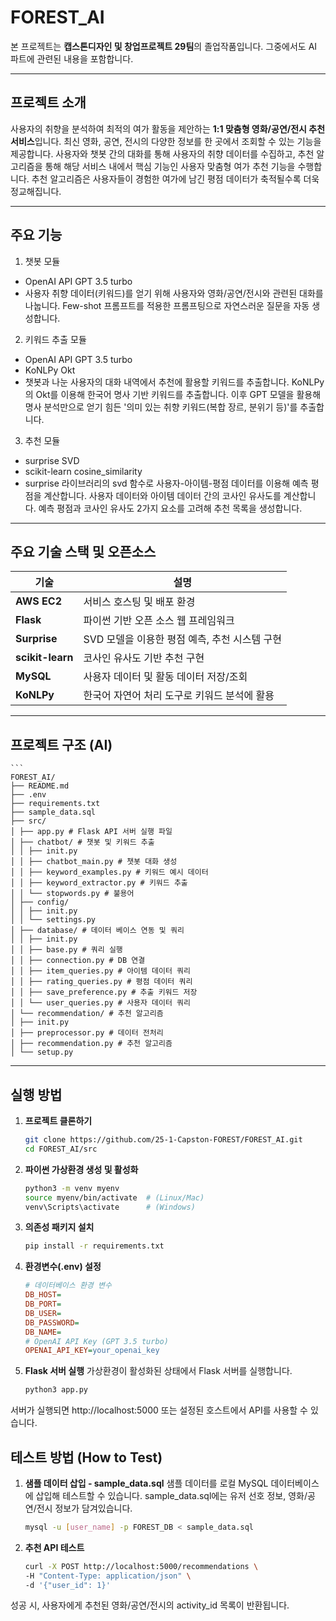 # FOREST_AI

본 프로젝트는 **캡스톤디자인 및 창업프로젝트 29팀**의 졸업작품입니다. 그중에서도 AI 파트에 관련된 내용을 포함합니다.

---

## 프로젝트 소개

사용자의 취향을 분석하여 최적의 여가 활동을 제안하는 **1:1 맞춤형 영화/공연/전시 추천 서비스**입니다.
최신 영화, 공연, 전시의 다양한 정보를 한 곳에서 조회할 수 있는 기능을 제공합니다. 사용자와 챗봇 간의 대화를 통해 사용자의 취향 데이터를 수집하고, 추천 알고리즘을 통해 해당 서비스 내에서 핵심 기능인 사용자 맞춤형 여가 추천 기능을 수행합니다. 추천 알고리즘은 사용자들이 경험한 여가에 남긴 평점 데이터가 축적될수록 더욱 정교해집니다.

---

## 주요 기능

1. 챗봇 모듈
- OpenAI API GPT 3.5 turbo
- 사용자 취향 데이터(키워드)를 얻기 위해 사용자와 영화/공연/전시와 관련된 대화를 나눕니다. Few-shot 프롬프트를 적용한 프롬프팅으로 자연스러운 질문을 자동 생성합니다.

2. 키워드 추출 모듈
- OpenAI API GPT 3.5 turbo
- KoNLPy Okt
- 챗봇과 나눈 사용자의 대화 내역에서 추천에 활용할 키워드를 추출합니다. KoNLPy의 Okt를 이용해 한국어 명사 기반 키워드를 추출합니다. 이후 GPT 모델을 활용해 명사 분석만으로 얻기 힘든 '의미 있는 취향 키워드(복합 장르, 분위기 등)'를 추출합니다.

3. 추천 모듈
- surprise SVD
- scikit-learn cosine_similarity
- surprise 라이브러리의 svd 함수로 사용자-아이템-평점 데이터를 이용해 예측 평점을 계산합니다. 사용자 데이터와 아이템 데이터 간의 코사인 유사도를 계산합니다. 예측 평점과 코사인 유사도 2가지 요소를 고려해 추천 목록을 생성합니다.


---

## 주요 기술 스택 및 오픈소스

| 기술        | 설명 |
|-------------|------|
| **AWS EC2** | 서비스 호스팅 및 배포 환경 |
| **Flask**   | 파이썬 기반 오픈 소스 웹 프레임워크 |
| **Surprise** | SVD 모델을 이용한 평점 예측, 추천 시스템 구현 |
| **scikit-learn** | 코사인 유사도 기반 추천 구현 |
| **MySQL** | 사용자 데이터 및 활동 데이터 저장/조회 |
| **KoNLPy** | 한국어 자연어 처리 도구로 키워드 분석에 활용 |

---

## 프로젝트 구조 (AI)
    ```
    FOREST_AI/
    ├── README.md
    ├── .env
    ├── requirements.txt
    ├── sample_data.sql
    ├── src/
    │ ├── app.py # Flask API 서버 실행 파일
    │ ├── chatbot/ # 챗봇 및 키워드 추출
    │ │ ├── init.py
    │ │ ├── chatbot_main.py # 챗봇 대화 생성
    │ │ ├── keyword_examples.py # 키워드 예시 데이터
    │ │ ├── keyword_extractor.py # 키워드 추출
    │ │ └── stopwords.py # 불용어
    │ ├── config/
    │ │ ├── init.py
    │ │ └── settings.py
    │ ├── database/ # 데이터 베이스 연동 및 쿼리
    │ │ ├── init.py
    │ │ ├── base.py # 쿼리 실행
    │ │ ├── connection.py # DB 연결
    │ │ ├── item_queries.py # 아이템 데이터 쿼리
    │ │ ├── rating_queries.py # 평점 데이터 쿼리
    │ │ ├── save_preference.py # 추출 키워드 저장
    │ │ └── user_queries.py # 사용자 데이터 쿼리 
    │ └── recommendation/ # 추천 알고리즘
    │ ├── init.py
    │ ├── preprocessor.py # 데이터 전처리
    │ ├── recommendation.py # 추천 알고리즘
    │ └── setup.py

---

## 실행 방법

1. **프로젝트 클론하기**
   ```bash
   git clone https://github.com/25-1-Capston-FOREST/FOREST_AI.git
   cd FOREST_AI/src

2. **파이썬 가상환경 생성 및 활성화**
    ```bash
    python3 -m venv myenv
    source myenv/bin/activate  # (Linux/Mac)
    venv\Scripts\activate      # (Windows)

3. **의존성 패키지 설치**
    ```bash
    pip install -r requirements.txt

4. **환경변수(.env) 설정**
    ```ini
    # 데이터베이스 환경 변수
    DB_HOST=
    DB_PORT=
    DB_USER=
    DB_PASSWORD=
    DB_NAME=
    # OpenAI API Key (GPT 3.5 turbo)
    OPENAI_API_KEY=your_openai_key

5. **Flask 서버 실행**
가상환경이 활성화된 상태에서 Flask 서버를 실행합니다.
    ```bash
    python3 app.py
서버가 실행되면 http://localhost:5000 또는 설정된 호스트에서 API를 사용할 수 있습니다.


## 테스트 방법 (How to Test)

1. **샘플 데이터 삽입 - sample_data.sql**
샘플 데이터를 로컬 MySQL 데이터베이스에 삽입해 테스트할 수 있습니다.
sample_data.sql에는 유저 선호 정보, 영화/공연/전시 정보가 담겨있습니다.
    ```bash
    mysql -u [user_name] -p FOREST_DB < sample_data.sql

2. **추천 API 테스트**
    ```bash
    curl -X POST http://localhost:5000/recommendations \
    -H "Content-Type: application/json" \
    -d '{"user_id": 1}'
성공 시, 사용자에게 추천된 영화/공연/전시의 activity_id 목록이 반환됩니다.


